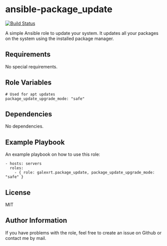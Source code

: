 ansible-package_update
======================

[![Build Status](https://travis-ci.org/galexrt/ansible-package_update.svg?branch=master)](https://travis-ci.org/galexrt/ansible-package_update)

A simple Ansible role to update your system. It updates all your packages on the system using the installed package manager.

Requirements
------------

No special requirements.

Role Variables
--------------

```
# Used for apt updates
package_update_upgrade_mode: "safe"
```

Dependencies
------------

No dependencies.

Example Playbook
----------------

An example playbook on how to use this role:
```
- hosts: servers
  roles:
    - { role: galexrt.package_update, package_update_upgrade_mode: "safe" }
```

License
-------

MIT

Author Information
------------------

If you have problems with the role, feel free to create an issue on Github or contact me by mail.
